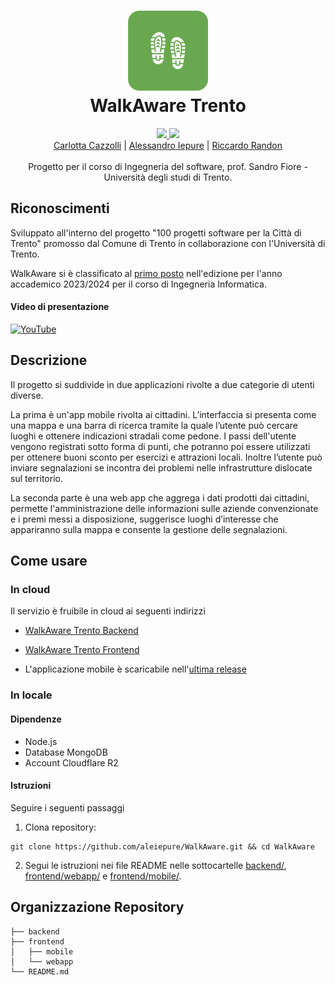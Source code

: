 <div align="center">
  <h1><img src="./icon.png" height="128"/><br>WalkAware Trento</h1>
</div>
<div align="center">
  <a href="https://github.com/aleiepure/WalkAware/actions/workflows/test.yaml" title="Tests status">
    <img src="https://github.com/aleiepure/WalkAware/actions/workflows/test.yaml/badge.svg"/>
  </a>
  <a href="https://github.com/aleiepure/WalkAware/actions/workflows/deploy.yaml" title="Deploy to Render status">
    <img src="https://github.com/aleiepure/WalkAware/actions/workflows/deploy.yaml/badge.svg"></img>
  </a>
  <br />
  <a href="https://github.com/carlottacazzolli">Carlotta Cazzolli</a> | 
  <a href="https://github.com/aleiepure">Alessandro Iepure</a> | 
  <a href="https://github.com/rikirandon">Riccardo Randon</a>
  <br />
  <br />
  Progetto per il corso di Ingegneria del software, prof. Sandro Fiore - Università degli studi di Trento.
</div>

## Riconoscimenti

Sviluppato all'interno del progetto "100 progetti software per la Città di Trento" promosso dal Comune di Trento in collaborazione con l'Università di Trento.

WalkAware si è classificato al [primo posto](https://www.comune.trento.it/Aree-tematiche/Smart-city/News/Quattro-App-per-la-citta-premiati-gli-studenti-dell-Universita-di-Trento) nell'edizione per l'anno accademico 2023/2024 per il corso di Ingegneria Informatica.

#### Video di presentazione

[![YouTube](http://i.ytimg.com/vi/15pz0sOdiNw/hqdefault.jpg)](https://www.youtube.com/watch?v=15pz0sOdiNw)

## Descrizione

Il progetto si suddivide in due applicazioni rivolte a due categorie di utenti diverse.

La prima è un'app mobile rivolta ai cittadini. L’interfaccia si presenta come una mappa e una barra di ricerca tramite la quale l’utente può cercare luoghi e ottenere indicazioni stradali come pedone. I passi dell'utente vengono registrati sotto forma di punti, che potranno poi essere utilizzati per ottenere buoni sconto per esercizi e attrazioni locali. Inoltre l’utente può inviare segnalazioni se incontra dei problemi nelle infrastrutture dislocate sul territorio.

La seconda parte è una web app che aggrega i dati prodotti dai cittadini, permette l'amministrazione delle informazioni sulle aziende convenzionate e i premi messi a disposizione, suggerisce luoghi d’interesse che appariranno sulla mappa e consente la gestione delle segnalazioni.

## Come usare

### In cloud

Il servizio è fruibile in cloud ai seguenti indirizzi

- [WalkAware Trento Backend](https://walkaware.onrender.com/)

- [WalkAware Trento Frontend](https://walkaware-frontend.onrender.com)

- L'applicazione mobile è scaricabile nell'[ultima release](https://github.com/aleiepure/WalkAware/releases/latest)

### In locale

#### Dipendenze

- Node.js
- Database MongoDB
- Account Cloudflare R2

#### Istruzioni

Seguire  i seguenti passaggi

1. Clona repository:

``` shell
git clone https://github.com/aleiepure/WalkAware.git && cd WalkAware
```

2. Segui le istruzioni nei file README nelle sottocartelle [backend/](./backend/README.md), [frontend/webapp/](./frontend/webapp/README.md) e [frontend/mobile/](./frontend/mobile/README.md).

## Organizzazione Repository

```shell
├── backend
├── frontend
│   ├── mobile
│   └── webapp
└── README.md
```
